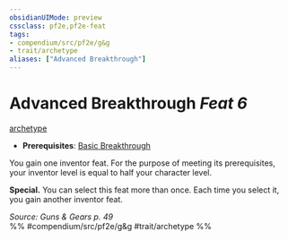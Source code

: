 ```yaml
---
obsidianUIMode: preview
cssclass: pf2e,pf2e-feat
tags:
- compendium/src/pf2e/g&g
- trait/archetype
aliases: ["Advanced Breakthrough"]
---
```

# Advanced Breakthrough  *Feat 6*  
[archetype](archetype.md "Archetype Feat Trait")  

- **Prerequisites**: [Basic Breakthrough](basic-breakthrough-g-g.md)

You gain one inventor feat. For the purpose of meeting its prerequisites, your inventor level is equal to half your character level.

**Special.** You can select this feat more than once. Each time you select it, you gain another inventor feat.

*Source: Guns & Gears p. 49*  
%% #compendium/src/pf2e/g&g #trait/archetype %%